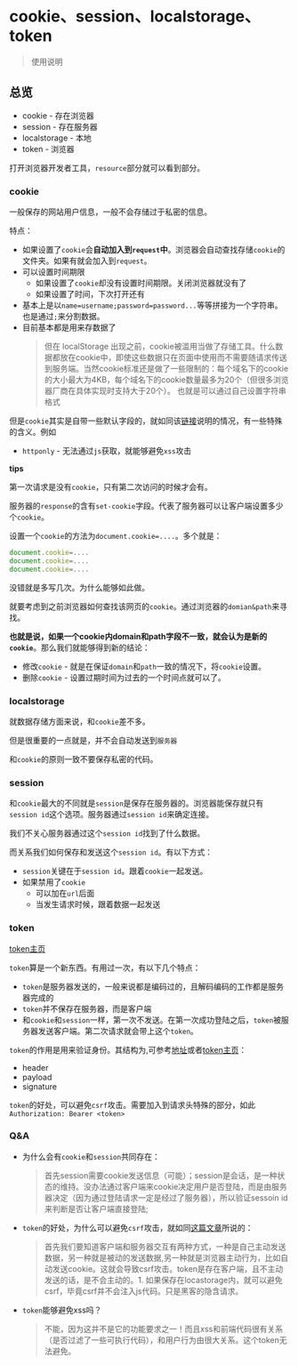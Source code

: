 # cookie、session、localstorage、token
> 使用说明

## 总览

* cookie - 存在浏览器
* session - 存在服务器
* localstorage - 本地
* token - 浏览器

打开浏览器开发者工具，`resource`部分就可以看到部分。

### cookie

一般保存的网站用户信息，一般不会存储过于私密的信息。

特点：

* 如果设置了`cookie`会**自动加入到`request`中**。浏览器会自动查找存储`cookie`的文件夹。如果有就会加入到`request`。
* 可以设置时间期限
    * 如果设置了`cookie`却没有设置时间期限。关闭浏览器就没有了
    * 如果设置了时间，下次打开还有
* 基本上是以`name=username;password=password...`等等拼接为一个字符串。也是通过`;`来分割数据。
* 目前基本都是用来存数据了
    > 但在 localStorage 出现之前，cookie被滥用当做了存储工具。什么数据都放在cookie中，即使这些数据只在页面中使用而不需要随请求传送到服务端。当然cookie标准还是做了一些限制的：每个域名下的cookie 的大小最大为4KB，每个域名下的cookie数量最多为20个（但很多浏览器厂商在具体实现时支持大于20个）。
  也就是可以通过自己设置字符串格式

但是`cookie`其实是自带一些默认字段的，就如同该[链接](https://segmentfault.com/a/1190000004556040)说明的情况，有一些特殊的含义。例如

* `httponly` - 无法通过`js`获取，就能够避免`xss`攻击

**tips**

第一次请求是没有`cookie`，只有第二次访问的时候才会有。

服务器的`response`的含有`set-cookie`字段。代表了服务器可以让客户端设置多少个`cookie`。

设置一个`cookie`的方法为`document.cookie=....`。多个就是：

```javascript
document.cookie=....
document.cookie=....
document.cookie=....
```

没错就是多写几次。为什么能够如此做。

就要考虑到之前浏览器如何查找该网页的`cookie`。通过浏览器的`domian&path`来寻找。

**也就是说，如果一个cookie内domain和path字段不一致，就会认为是新的`cookie`**。那么我们就能够得到新的结论：

* 修改`cookie` - 就是在保证`domain`和`path`一致的情况下，将`cookie`设置。
* 删除`cookie` - 设置过期时间为过去的一个时间点就可以了。

### localstorage

就数据存储方面来说，和`cookie`差不多。

但是很重要的一点就是，并不会自动发送到`服务器`

和`cookie`的原则一致不要保存私密的代码。

### session

和`cookie`最大的不同就是`session`是保存在服务器的。浏览器能保存就只有`session id`这个选项。服务器通过`session id`来确定连接。

我们不关心服务器通过这个`session id`找到了什么数据。

而关系我们如何保存和发送这个`session id`。有以下方式：

* `session`关键在于`session id`。跟着`cookie`一起发送。
* 如果禁用了`cookie`
    * 可以加在`url`后面
    * 当发生请求时候，跟着数据一起发送    

### token

[token主页](https://jwt.io/)

`token`算是一个新东西。有用过一次，有以下几个特点：

* `token`是服务器发送的，一般来说都是编码过的，且解码编码的工作都是服务器完成的
* `token`并不保存在服务器，而是客户端
* 和`cookie`和`session`一样，第一次不发送。在第一次成功登陆之后，`token`被服务器发送客户端。第二次请求就会带上这个`token`。

`token`的作用是用来验证身份。其结构为,可参考[地址](https://blog.csdn.net/dounine/article/details/78704668)或者[token主页](https://jwt.io/)：

* header
* payload
* signature

`token`的好处，可以避免`csrf`攻击。需要加入到请求头特殊的部分，如此`Authorization: Bearer <token>`

### Q&A

* 为什么会有`cookie`和`session`共同存在：
    > 首先session需要cookie发送信息（可能）；session是会话，是一种状态的维持。没办法通过客户端来cookie决定用户是否登陆，而是由服务器决定（因为通过登陆请求一定是经过了服务器），所以验证sessoin id来判断是否让客户端直接登陆;

* `token`的好处，为什么可以避免`csrf`攻击，就如同[这篇文章](https://www.jianshu.com/p/c33f5777c2eb)所说的：
    > 首先我们要知道客户端和服务器交互有两种方式，一种是自己主动发送数据，另一种就是被动的发送数据,另一种就是浏览器主动行为，比如自动发送cookie。这就会导致csrf攻击。token是存在客户端，且不主动发送的话，是不会主动的。1. 如果保存在locastorage内，就可以避免csrf，毕竟csrf并不会注入js代码。只是黑客的隐含请求。
* `token`能够避免xss吗？
    > 不能，因为这并不是它的功能要求之一！而且xss和前端代码很有关系（是否过滤了一些可执行代码），和用户行为由很大关系。这个token无法避免。